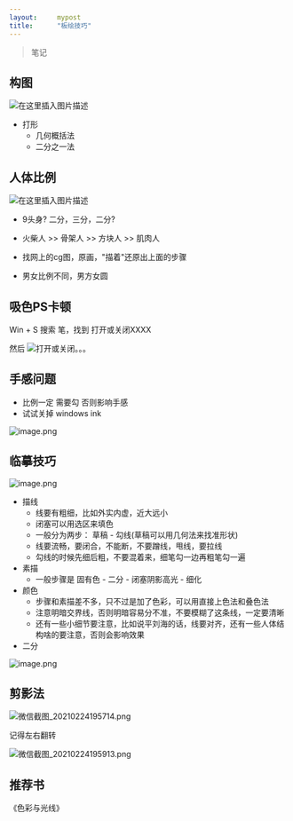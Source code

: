 ```yaml
---
layout:     mypost
title:      "板绘技巧"
---
```


> 笔记

## 构图
![在这里插入图片描述](https://img-blog.csdnimg.cn/2020013011455517.jpg)
- 打形
	- 几何概括法
	- 二分之一法

## 人体比例
![在这里插入图片描述](https://img-blog.csdnimg.cn/20200121152257621.jpg)
- 9头身? 二分，三分，二分?

- 火柴人 >> 骨架人  >> 方块人 >> 肌肉人 

- 找网上的cg图，原画，"描着"还原出上面的步骤

- 男女比例不同，男方女圆

## 吸色PS卡顿

Win + S 搜索 笔，找到 打开或关闭XXXX

然后 ![打开或关闭。。。](https://i.loli.net/2020/02/04/wBSIaPevHklMN7y.png)


## 手感问题
- 比例一定 需要勾 否则影响手感
- 试试关掉 windows ink

![image.png](https://i.loli.net/2020/02/22/wBPlitxN9Fp2LHX.png)

## 临摹技巧

![image.png](https://i.loli.net/2020/03/01/WEXbh34wpyORSCe.png)

- 描线
	- 线要有粗细，比如外实内虚，近大远小
	- 闭塞可以用选区来填色
	- 一般分为两步： 草稿 - 勾线(草稿可以用几何法来找准形状)
	- 线要流畅，要闭合，不能断，不要蹭线，甩线，要拉线
	- 勾线的时候先细后粗，不要混着来，细笔勾一边再粗笔勾一遍
- 素描
	- 一般步骤是 固有色 - 二分 - 闭塞阴影高光 - 细化
- 颜色 
	- 步骤和素描差不多，只不过是加了色彩，可以用直接上色法和叠色法
	- 注意明暗交界线，否则明暗容易分不准，不要模糊了这条线，一定要清晰
	- 还有一些小细节要注意，比如说平刘海的话，线要对齐，还有一些人体结构啥的要注意，否则会影响效果
- 二分

![image.png](https://i.loli.net/2020/08/25/2MjcKHdbmPA8pne.png)

## 剪影法
![微信截图_20210224195714.png](https://i.loli.net/2021/02/24/uqGUOQzP5SapDI3.png)

记得左右翻转

![微信截图_20210224195913.png](https://i.loli.net/2021/02/24/sgjFXWi6PNESqw5.png)

## 推荐书
《色彩与光线》

